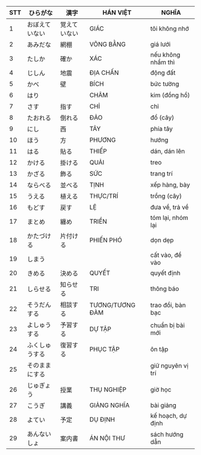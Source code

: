 |STT|ひらがな|漢字|HÁN VIỆT|NGHĨA
|---|----|---|---|---|
1|おぼえていない|覚えていない|GIÁC|tôi không nhớ|
2|あみだな|網棚|VÕNG BẰNG|giá lưới|
3|たしか|確か|XÁC|nếu không nhầm thì|
4|じしん|地震|ĐỊA CHẤN|động đất|
5|かべ|壁|BÍCH|bức tường|
6|はり||CHÂM|kim (đồng hồ)|
7|さす|指す|CHỈ|chỉ|
8|たおれる|倒れる|ĐẢO|đổ (cây)|
9|にし|西|TÂY|phía tây|
10|ほう|方|PHƯƠNG|hướng|
11|はる|貼る|THIẾP|dán, dán lên|
12|かける|掛ける|QUẢI|treo|
13|かざる|飾る|SỨC|trang trí|
14|ならべる|並べる|TỊNH|xếp hàng, bày|
15|うえる|植える|THỰC/TRÍ|trồng (cây)|
16|もどす|戻す|LỆ|đưa về, trả về|
17|まとめ|纏め|TRIỀN|tóm lại, nhóm lại|
18|かたづける|片付ける|PHIẾN PHÓ|dọn dẹp|
19|しまう|||cất vào, để vào|
20|きめる|決める|QUYẾT|quyết định|
21|しらせる|知らせる|TRI|thông báo|
22|そうだんする|相談する|TƯƠNG/TƯƠNG ĐÀM|trao đổi, bàn bạc|
23|よしゅうする|予習する|DỰ TẬP|chuẩn bị bài mới|
24|ふくしゅうする|復習する|PHỤC TẬP|ôn tập|
25|そのままにする|||giữ nguyên vị trí|
26|じゅぎょう|授業|THỤ NGHIỆP|giờ học|
27|こうぎ|講義|GIẢNG NGHĨA|bài giảng|
28|よてい|予定|DỤ ĐỊNH|kế hoạch, dự định|
29|あんないしょ|案内書|ÁN NỘI THƯ|sách hướng dẫn|